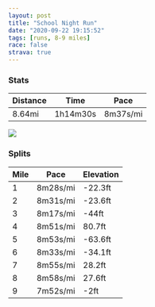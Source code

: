 ```yaml
---
layout: post
title: "School Night Run"
date: "2020-09-22 19:15:52"
tags: [runs, 8-9 miles]
race: false
strava: true
---
```


### Stats

| Distance | Time | Pace |
|----------|------|------|
|8.64mi|1h14m30s|8m37s/mi|

<img src='https://maps.googleapis.com/maps/api/staticmap?maptype=roadmap&path=enc:}yfwFldgbMcAWk@CaAPSlDOr@Cp@EpFPl@WxAb@tAI^EnAe@p@FfA]jGAtDObDg@h@uBHQXEvDIl@AvEW`AR~A@n@IjBGZD|BCXUdA?rFG~BMjA?nBKb@_BXk@Cw@XHjAKrA?pAMjAHbA?hDcBe@uADcA]_@Fq@`@yAIa@LQVQhA_AnACEVwBYKiAXqCT[^qDAeCVcAZ}BZqBHo@RyADo@\WImA?wCj@cBFkAb@_BHsA^uCDwATW[oBt@YZwAAm@O}@b@}@D[V{DN}F`Ai@Um@RwBFuAb@[G_@Lc@AeAf@{@NwDVi@VwBV}@h@e@C_AYoB`@m@ZuBXULIROWoAJgBj@[@w@f@gAbB{BxB[r@[NiArAq@dAsA|Ao@b@a@p@mAlAqB~BQ`@gBpBu@hAqA|@g@|@aAl@oBhCUN}Co@q@eAcAPgDIcCm@}@AYe@[Di@rAgAbGo@|Cu@tC[j@s@jBg@zBMnAs@~AqC`OyBpJWnBcA~DUbBu@`DaAlH_BbG{AzGmBrJe@zCiApEu@tDM|AW|AEz@y@lEQFQo@{@[yAuAm@?{ApB{Aa@Ue@UOeAEs@W}@_AmDw@qBsAQDYMSY{BsAi@m@Y?{AwAyBwAcAa@e@m@s@WS[iBcA_AgAmAa@Ye@}CeBc@Kq@{@w@Uo@m@aBw@O@_AdCw@pAiAhDG~@Se@s@w@m@YgAkAm@Oo@oAo@GIICWm@o@k@KQ_@eAe@cByAqAMg@q@g@YcCy@]Wy@w@[g@a@Ca@u@Ou@UH?n@e@fAyCnDeBnCQfAIHe@yA[k@QCqAeByCsAW[o@Nc@V_@j@o@h@o@lBa@l@m@hAWvASZCjBY^Ab@a@Vg@rAi@eAUOg@IaAeBm@OyCyBq@_@e@MQJu@dAYfAi@v@m@fC_@RO`@m@n@MzA[`Ae@t@?t@UtCYjA]HiA[IKUk@_@[FSIKi@?]_@{@g@_BCAr@w@tAUt@SnA[v@m@dAy@LGLMbA@pAIj@IJ@JLBi@]KYcBUo@j@i@CeAm@[EeAFs@Uo@Xe@b@QhA]t@?dBKl@}@\O|@x@jDgApCO~@_A~@}@RGl@Dh@QdAq@rAy@j@wBrE]^q@VIRDPQL[EGM&key=AIzaSyC1MId7bFpkLXNAaYhBSTb8jLyiSqzbDtM&size=800x800&markers=color:yellow|label:S|40.67247,-73.93367&markers=color:green|label:F|40.755710000000036,-73.9950499999999'>

### Splits

| Mile | Pace | Elevation |
|------|------|-----------|
|1|8m28s/mi|-22.3ft|
|2|8m31s/mi|-23.6ft|
|3|8m17s/mi|-44ft|
|4|8m51s/mi|80.7ft|
|5|8m53s/mi|-63.6ft|
|6|8m33s/mi|-34.1ft|
|7|8m55s/mi|28.2ft|
|8|8m58s/mi|27.6ft|
|9|7m52s/mi|-2ft|
